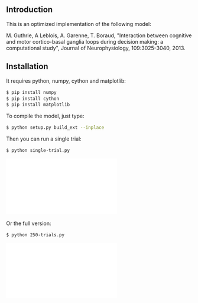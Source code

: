 ## Introduction

This is an optimized implementation of the following model:

  M. Guthrie, A Leblois, A. Garenne, T. Boraud, "Interaction between cognitive
  and motor cortico-basal ganglia loops during decision making: a computational
  study", Journal of Neurophysiology, 109:3025-3040, 2013.


## Installation

It requires python, numpy, cython and matplotlib:

```bash
$ pip install numpy
$ pip install cython
$ pip install matplotlib
```

To compile the model, just type:

```bash
$ python setup.py build_ext --inplace
```

Then you can run a single trial:

```bash
$ python single-trial.py
```

![](./figure-1.pdf)


Or the full version:

```bash
$ python 250-trials.py
```

![](./figure-2.pdf)
